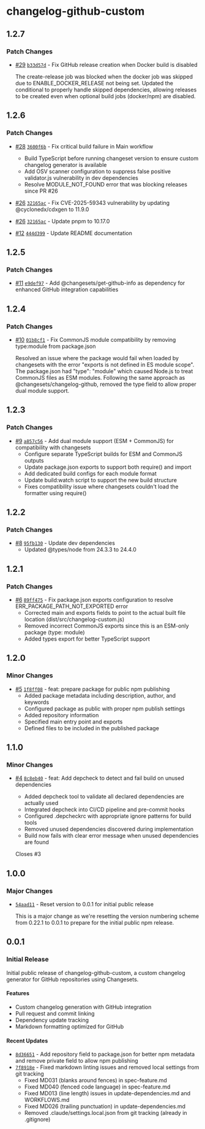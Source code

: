 # changelog-github-custom

## 1.2.7

### Patch Changes

- [#29](https://github.com/sapientpants/changelog-github-custom/pull/29) [`b33d57d`](https://github.com/sapientpants/changelog-github-custom/commit/b33d57d4580e535afde1f0e884aa36fdf91156fd) - Fix GitHub release creation when Docker build is disabled

  The create-release job was blocked when the docker job was skipped due to ENABLE_DOCKER_RELEASE not being set. Updated the conditional to properly handle skipped dependencies, allowing releases to be created even when optional build jobs (docker/npm) are disabled.

## 1.2.6

### Patch Changes

- [#28](https://github.com/sapientpants/changelog-github-custom/pull/28) [`3600f6b`](https://github.com/sapientpants/changelog-github-custom/commit/3600f6bd69b23c560c31a7abc95937e886e696a5) - Fix critical build failure in Main workflow
  - Build TypeScript before running changeset version to ensure custom changelog generator is available
  - Add OSV scanner configuration to suppress false positive validator.js vulnerability in dev dependencies
  - Resolve MODULE_NOT_FOUND error that was blocking releases since PR #26

- [#26](https://github.com/sapientpants/changelog-github-custom/pull/26) [`32165ac`](https://github.com/sapientpants/changelog-github-custom/commit/32165acabd81e173c5de870d17c73a29e3abe9fd) - Fix CVE-2025-59343 vulnerability by updating @cyclonedx/cdxgen to 11.9.0

- [#26](https://github.com/sapientpants/changelog-github-custom/pull/26) [`32165ac`](https://github.com/sapientpants/changelog-github-custom/commit/32165acabd81e173c5de870d17c73a29e3abe9fd) - Update pnpm to 10.17.0

- [#12](https://github.com/sapientpants/changelog-github-custom/pull/12) [`444d399`](https://github.com/sapientpants/changelog-github-custom/commit/444d399b1f10d2435eed955606fbd2ae25021f4d) - Update README documentation

## 1.2.5

### Patch Changes

- [#11](https://github.com/sapientpants/changelog-github-custom/pull/11) [`e9def97`](https://github.com/sapientpants/changelog-github-custom/commit/e9def97e8578206c2ebc8c55e2b0b832082b9f12) - Add @changesets/get-github-info as dependency for enhanced GitHub integration capabilities

## 1.2.4

### Patch Changes

- [#10](https://github.com/sapientpants/changelog-github-custom/pull/10) [`01b8cf1`](https://github.com/sapientpants/changelog-github-custom/commit/01b8cf1da34e9543ade6ed9545168a4e96f920dc) - Fix CommonJS module compatibility by removing type:module from package.json

  Resolved an issue where the package would fail when loaded by changesets with the error "exports is not defined in ES module scope". The package.json had "type": "module" which caused Node.js to treat CommonJS files as ESM modules. Following the same approach as @changesets/changelog-github, removed the type field to allow proper dual module support.

## 1.2.3

### Patch Changes

- [#9](https://github.com/sapientpants/changelog-github-custom/pull/9) [`a857c56`](https://github.com/sapientpants/changelog-github-custom/commit/a857c56fea377c3916da13ac117384c72d9d1771) - Add dual module support (ESM + CommonJS) for compatibility with changesets
  - Configure separate TypeScript builds for ESM and CommonJS outputs
  - Update package.json exports to support both require() and import
  - Add dedicated build configs for each module format
  - Update build:watch script to support the new build structure
  - Fixes compatibility issue where changesets couldn't load the formatter using require()

## 1.2.2

### Patch Changes

- [#8](https://github.com/sapientpants/changelog-github-custom/pull/8) [`95fb130`](https://github.com/sapientpants/changelog-github-custom/commit/95fb1309a1fb36afa72c4086430d65a9f72c36f6) - Update dev dependencies
  - Updated @types/node from 24.3.3 to 24.4.0

## 1.2.1

### Patch Changes

- [#6](https://github.com/sapientpants/changelog-github-custom/pull/6) [`89ff475`](https://github.com/sapientpants/changelog-github-custom/commit/89ff47573ef7fc2ac912fcbef19228e69ffb1c49) - Fix package.json exports configuration to resolve ERR_PACKAGE_PATH_NOT_EXPORTED error
  - Corrected main and exports fields to point to the actual built file location (dist/src/changelog-custom.js)
  - Removed incorrect CommonJS exports since this is an ESM-only package (type: module)
  - Added types export for better TypeScript support

## 1.2.0

### Minor Changes

- [#5](https://github.com/sapientpants/changelog-github-custom/pull/5) [`1f8ff08`](https://github.com/sapientpants/changelog-github-custom/commit/1f8ff08404100a6dd2d180d3239cdb42382dbe66) - feat: prepare package for public npm publishing
  - Added package metadata including description, author, and keywords
  - Configured package as public with proper npm publish settings
  - Added repository information
  - Specified main entry point and exports
  - Defined files to be included in the published package

## 1.1.0

### Minor Changes

- [#4](https://github.com/sapientpants/changelog-github-custom/pull/4) [`8c8eb40`](https://github.com/sapientpants/changelog-github-custom/commit/8c8eb4009004afd86b57fc5032bbebac4cc4e7ae) - feat: Add depcheck to detect and fail build on unused dependencies
  - Added depcheck tool to validate all declared dependencies are actually used
  - Integrated depcheck into CI/CD pipeline and pre-commit hooks
  - Configured .depcheckrc with appropriate ignore patterns for build tools
  - Removed unused dependencies discovered during implementation
  - Build now fails with clear error message when unused dependencies are found

  Closes #3

## 1.0.0

### Major Changes

- [`54aad11`](https://github.com/sapientpants/changelog-github-custom/commit/54aad111564b1b07115efb92bf00e06923b7751a) - Reset version to 0.0.1 for initial public release

  This is a major change as we're resetting the version numbering scheme from 0.22.1 to 0.0.1 to prepare for the initial public npm release.

## 0.0.1

### Initial Release

Initial public release of changelog-github-custom, a custom changelog generator for GitHub repositories using Changesets.

#### Features

- Custom changelog generation with GitHub integration
- Pull request and commit linking
- Dependency update tracking
- Markdown formatting optimized for GitHub

#### Recent Updates

- [`8d36651`](https://github.com/sapientpants/changelog-github-custom/commit/8d366518b7dcf9cf05ccaf1e14050d94d21caa24) - Add repository field to package.json for better npm metadata and remove private field to allow npm publishing
- [`7f8918e`](https://github.com/sapientpants/changelog-github-custom/commit/7f8918e1b1523d2eec1744a2da9b964a59591925) - Fixed markdown linting issues and removed local settings from git tracking
  - Fixed MD031 (blanks around fences) in spec-feature.md
  - Fixed MD040 (fenced code language) in spec-feature.md
  - Fixed MD013 (line length) issues in update-dependencies.md and WORKFLOWS.md
  - Fixed MD026 (trailing punctuation) in update-dependencies.md
  - Removed .claude/settings.local.json from git tracking (already in .gitignore)
